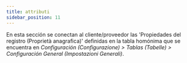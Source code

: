 ```yaml
---
title: attributi
sidebar_position: 11
---
```


En esta sección se conectan al cliente/proveedor las 'Propiedades del registro (Proprietà anagrafica)' definidas en la tabla homónima que se encuentra en *Configuración (Configurazione) > Tablas (Tabelle) > Configuración General (Impostazioni Generali)*.